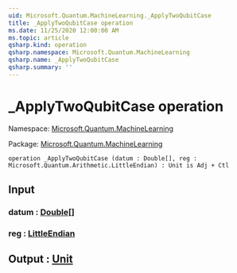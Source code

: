 ```yaml
---
uid: Microsoft.Quantum.MachineLearning._ApplyTwoQubitCase
title: _ApplyTwoQubitCase operation
ms.date: 11/25/2020 12:00:00 AM
ms.topic: article
qsharp.kind: operation
qsharp.namespace: Microsoft.Quantum.MachineLearning
qsharp.name: _ApplyTwoQubitCase
qsharp.summary: ''
---
```


# _ApplyTwoQubitCase operation

Namespace: [Microsoft.Quantum.MachineLearning](xref:Microsoft.Quantum.MachineLearning)

Package: [Microsoft.Quantum.MachineLearning](https://nuget.org/packages/Microsoft.Quantum.MachineLearning)




```qsharp
operation _ApplyTwoQubitCase (datum : Double[], reg : Microsoft.Quantum.Arithmetic.LittleEndian) : Unit is Adj + Ctl
```


## Input

### datum : [Double](xref:microsoft.quantum.user-guide.language.types)[]




### reg : [LittleEndian](xref:Microsoft.Quantum.Arithmetic.LittleEndian)





## Output : [Unit](xref:microsoft.quantum.user-guide.language.types)

